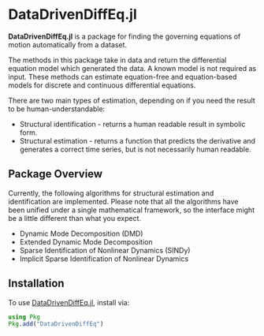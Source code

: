 # DataDrivenDiffEq.jl

**DataDrivenDiffEq.jl** is a package for finding the governing equations of motion automatically from a dataset.

The methods in this package take in data and return the differential equation model which generated the data. A known model is not required as input. These methods can estimate equation-free and equation-based models for discrete and continuous differential equations.

There are two main types of estimation, depending on if you need the result to be human-understandable:
+ Structural identification - returns a human readable result in symbolic form.
+ Structural estimation - returns a function that predicts the derivative and generates a correct time series, but is not necessarily human readable.

## Package Overview

Currently, the following algorithms for structural estimation and identification are implemented. Please note that all the algorithms have been unified under a single mathematical framework, so the interface might be a little different than what you expect.

+ Dynamic Mode Decomposition (DMD)
+ Extended Dynamic Mode Decomposition
+ Sparse Identification of Nonlinear Dynamics (SINDy)
+ Implicit Sparse Identification of Nonlinear Dynamics


## Installation

To use [DataDrivenDiffEq.jl](https://github.com/SciML/DataDrivenDiffEq.jl), install via:

```julia
using Pkg
Pkg.add("DataDrivenDiffEq")
```

